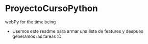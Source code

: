 ProyectoCursoPython
===================

webPy for the time being

* Usemos este readme para armar una lista de features y después generamos las tareas :D
